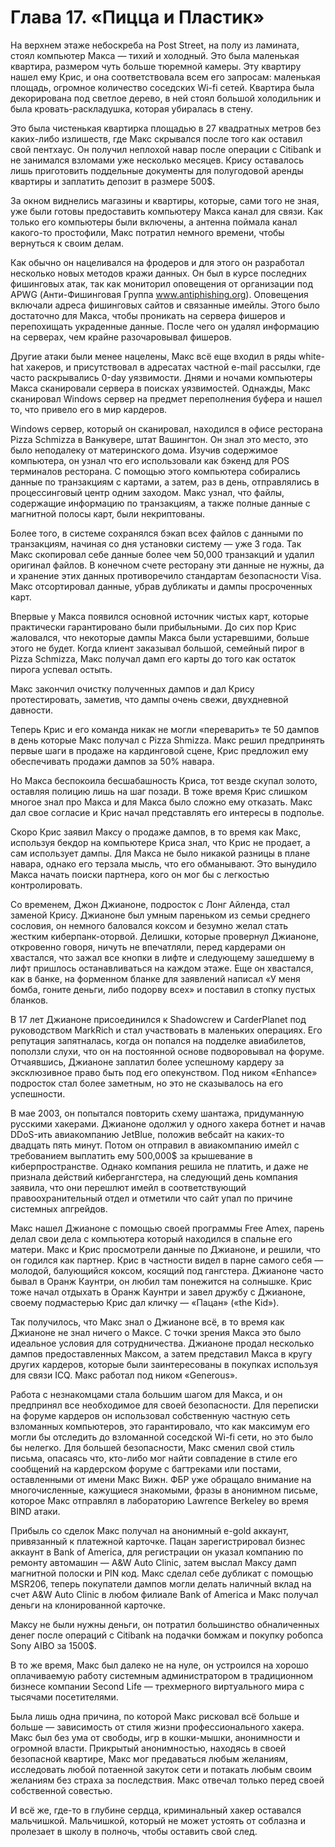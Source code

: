 # Глава 17. «Пицца и Пластик»

На верхнем этаже небоскреба на Post Street, на полу из ламината, стоял компьютер Макса — тихий и холодный. Это была маленькая квартира, размером чуть больше тюремной камеры. Эту квартиру нашел ему Крис, и она соответствовала всем его запросам: маленькая площадь, огромное количество соседских Wi-fi сетей. Квартира была декорирована под светлое дерево, в ней стоял большой холодильник и была кровать-раскладушка, которая убиралась в стену.

Это была чистенькая квартирка площадью в 27 квадратных метров без каких-либо излишеств, где Макс скрывался после того как оставил свой пентхаус. Он получил неплохой навар после операции с Citibank и не занимался взломами уже несколько месяцев. Крису оставалось лишь приготовить поддельные документы для полугодовой аренды квартиры и заплатить депозит в размере 500$.

За окном виднелись магазины и квартиры, которые, сами того не зная, уже были готовы предоставить компьютеру Макса канал для связи. Как только его компьютеры были включены, а антенна поймала канал какого-то простофили, Макс потратил немного времени, чтобы вернуться к своим делам.

Как обычно он нацеливался на фродеров и для этого он разработал несколько новых методов кражи данных. Он был в курсе последних фишинговых атак, так как мониторил оповещения от организации под APWG (Анти-Фишинговая Группа www.antiphishing.org). Оповещения включали адреса фишинговых сайтов и связанные имейлы. Этого было достаточно для Макса, чтобы проникать на сервера фишеров и перепохищать украденные данные. После чего он удалял информацию на серверах, чем крайне разочаровывал фишеров.

Другие атаки были менее нацелены, Макс всё еще входил в ряды white-hat хакеров, и присутствовал в адресатах частной e-mail рассылки, где часто раскрывались 0-day уязвимости. Днями и ночами компьютеры Макса сканировали сервера в поисках уязвимостей. Однажды, Макс сканировал Windows сервер на предмет переполнения буфера и нашел то, что привело его в мир кардеров.

Windows сервер, который он сканировал, находился в офисе ресторана Pizza Schmizza в Ванкувере, штат Вашингтон. Он знал это место, это было неподалеку от материнского дома. Изучив содержимое компьютера, он узнал что его использовали как бэкенд для POS терминалов ресторана. С помощью этого компьютера собирались данные по транзакциям с картами, а затем, раз в день, отправлялись в процессинговый центр одним заходом. Макс узнал, что файлы, содержащие информацию по транзакциям, а также полные данные с магнитной полосы карт, были некриптованы.

Более того, в системе сохранялся бэкап всех файлов с данными по транзакциям, начиная со дня установки систему — уже 3 года. Так Макс скопировал себе данные более чем 50,000 транзакций и удалил оригинал файлов. В конечном счете ресторану эти данные не нужны, да и хранение этих данных противоречило стандартам безопасности Visa. Макс отсортировал данные, убрав дубликаты и дампы просроченных карт.

Впервые у Макса появился основной источник чистых карт, которые практически гарантировано были прибыльными. До сих пор Крис жаловался, что некоторые дампы Макса были устаревшими, больше этого не будет. Когда клиент заказывал большой, семейный пирог в Pizza Schmizza, Макс получал дамп его карты до того как остаток пирога успевал остыть.

Макс закончил очистку полученных дампов и дал Крису протестировать, заметив, что дампы очень свежи, двухдневной давности.

Теперь Крис и его команда никак не могли «переварить» те 50 дампов в день которые Макс получал с Pizza Shmizza. Макс решил предпринять первые шаги в продаже на кардинговой сцене, Крис предложил ему обеспечивать продажи дампов за 50% навара.

Но Макса беспокоила бесшабашность Криса, тот везде скупал золото, оставляя полицию лишь на шаг позади. В тоже время Крис слишком многое знал про Макса и для Макса было сложно ему отказать. Макс дал свое согласие и Крис начал представлять его интересы в подполье.

Скоро Крис заявил Максу о продаже дампов, в то время как Макс, используя бекдор на компьютере Криса знал, что Крис не продает, а сам использует дампы. Для Макса не было никакой разницы в плане навара, однако его терзала мысль, что его обманывают. Это вынудило Макса начать поиски партнера, кого он мог бы с легкостью контролировать.

Со временем, Джон Джианоне, подросток с Лонг Айленда, стал заменой Крису. Джианоне был умным пареньком из семьи среднего сословия, он немного баловался коксом и безумно желал стать жестким киберпанк-оторвой. Делишки, которые провернул Джианоне, откровенно говоря, ничуть не впечатляли, перед кардерами он хвастался, что зажал все кнопки в лифте и следующему зашедшему в лифт пришлось останавливаться на каждом этаже. Еще он хвастался, как в банке, на форменном бланке для заявлений написал «У меня бомба, гоните деньги, либо подорву всех» и поставил в стопку пустых бланков.

В 17 лет Джианоне присоединился к Shadowcrew и CarderPlanet под руководством MarkRich и стал участвовать в маленьких операциях. Его репутация запятналась, когда он попался на подделке авиабилетов, поползли слухи, что он на постоянной основе подворовывал на форуме. Отчаявшись, Джианоне заплатил более успешному кардеру за эксклюзивное право быть под его опекунством. Под ником «Enhance» подросток стал более заметным, но это не сказывалось на его успешности.

В мае 2003, он попытался повторить схему шантажа, придуманную русскими хакерами. Джианоне одолжил у одного хакера ботнет и начав DDoS-ить авиакомпанию JetBlue, положив вебсайт на каких-то двадцать пять минут. Потом он отправил в авиакомпанию имейл с требованием выплатить ему 500,000$ за крышевание в киберпространстве. Однако компания решила не платить, и даже не признала действий кибергангстера, на следующий день компания заявила, что они перешлют имейл в соответствующий правоохранительный отдел и отметили что сайт упал по причине системных апгрейдов.

Макс нашел Джианоне с помощью своей программы Free Amex, парень делал свои дела с компьютера который находился в спальне его матери. Макс и Крис просмотрели данные по Джианоне, и решили, что он годился как партнер. Крис в частности видел в парне самого себя — молодой, балующийся коксом, косящий под гангстера. Джианоне часто бывал в Оранж Каунтри, он любил там понежится на солнышке. Крис тоже начал отдыхать в Оранж Каунтри и завел дружбу с Джианоне, своему подмастерью Крис дал кличку — «Пацан» («the Kid»).

Так получилось, что Макс знал о Джианоне всё, в то время как Джианоне не знал ничего о Максе. С точки зрения Макса это было идеальное условия для сотрудничества. Джианоне продал несколько дампов предоставленных Максом, а затем представил Макса в кругу других кардеров, которые были заинтересованы в покупках используя для связи ICQ. Макс работал под ником «Generous».

Работа с незнакомцами стала большим шагом для Макса, и он предпринял все необходимое для своей безопасности. Для переписки на форуме кардеров он использовал собственную частную сеть взломанных компьютеров, это гарантировало, что как максимум его могли бы отследить до взломанной соседской Wi-fi сети, но это было бы нелегко. Для большей безопасности, Макс сменил свой стиль письма, опасаясь что, кто-либо мог найти совпадение в стиле его сообщений на кардерском форуме с багтреками или постами, оставленными от имени Макс Вижн. ФБР уже обращало внимание на многочисленные, кажущиеся знакомыми, фразы в анонимном письме, которое Макс отправлял в лабораторию Lawrence Berkeley во время BIND атаки.

Прибыль со сделок Макс получал на анонимный e-gold аккаунт, привязанный к платежной карточке. Пацан зарегистрировал бизнес аккаунт в Bank of America, для регистрации он указал компанию по ремонту автомашин — A&W Auto Clinic, затем выслал Максу дамп магнитной полоски и PIN код. Макс сделал себе дубликат с помощью MSR206, теперь покупатели дампов могли делать наличный вклад на счет A&W Auto Clinic в любом филиале Bank of America и Макс получал деньги на клонированной карточке.

Максу не были нужны деньги, он потратил большинство обналиченных денег после операций с Citibank на подачки бомжам и покупку робопса Sony AIBO за 1500$.

В то же время, Макс был далеко не на нуле, он устроился на хорошо оплачиваемую работу системным администратором в традиционном бизнесе компании Second Life — трехмерного виртуального мира с тысячами посетителями.

Была лишь одна причина, по которой Макс рисковал всё больше и больше — зависимость от стиля жизни профессионального хакера. Макс был без ума от свободы, игр в кошки-мышки, анонимности и огромной власти. Прикрытый анонимностью, находясь в своей безопасной квартире, Макс мог предаваться любым желаниям, исследовать любой потаенной закуток сети и потакать любым своим желаниям без страха за последствия. Макс отвечал только перед своей собственной совестью.

И всё же, где-то в глубине сердца, криминальный хакер оставался мальчишкой. Мальчишкой, который не может устоять от соблазна и пролезает в школу в полночь, чтобы оставить свой след.
